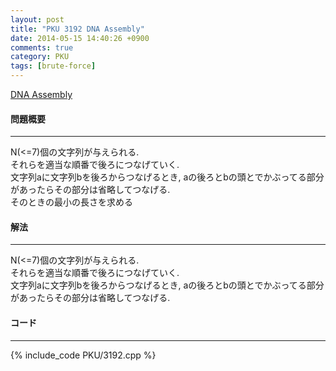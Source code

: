 ```yaml
---
layout: post
title: "PKU 3192 DNA Assembly"
date: 2014-05-15 14:40:26 +0900
comments: true
category: PKU
tags: [brute-force]
---
```


[DNA Assembly](http://poj.org/problem?id=3192)

#### 問題概要

****

N(<=7)個の文字列が与えられる.  
それらを適当な順番で後ろにつなげていく.  
文字列aに文字列bを後ろからつなげるとき, aの後ろとbの頭とでかぶってる部分があったらその部分は省略してつなげる.  
そのときの最小の長さを求める

#### 解法

****

N(<=7)個の文字列が与えられる.  
それらを適当な順番で後ろにつなげていく.  
文字列aに文字列bを後ろからつなげるとき, aの後ろとbの頭とでかぶってる部分があったらその部分は省略してつなげる.  

#### コード

****

{% include_code PKU/3192.cpp %}
